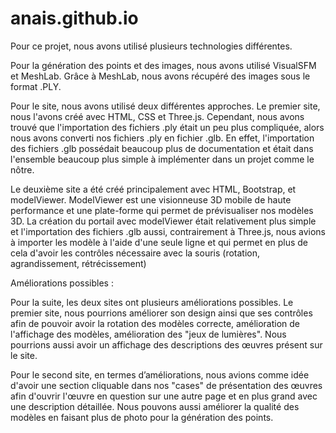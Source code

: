 # anais.github.io

Pour ce projet, nous avons utilisé plusieurs technologies différentes. 

Pour la génération des points et des images, nous avons utilisé VisualSFM et MeshLab. 
Grâce à MeshLab, nous avons récupéré des images sous le format .PLY.

Pour le site, nous avons utilisé deux différentes approches. 
Le premier site, nous l'avons créé avec HTML, CSS et Three.js. Cependant, nous avons trouvé que l'importation des fichiers .ply était un peu plus compliquée, alors nous avons converti nos fichiers .ply en fichier .glb. En effet, l'importation des fichiers .glb possédait beaucoup plus de documentation et était dans l'ensemble beaucoup plus simple à implémenter dans un projet comme le nôtre.

Le deuxième site a été créé principalement avec HTML, Bootstrap, et modelViewer. 
ModelViewer est une visionneuse 3D mobile de haute performance et une plate-forme qui permet de prévisualiser nos modèles 3D. 
La création du portail avec modelViewer était relativement plus simple et l'importation des fichiers .glb aussi, contrairement à Three.js, nous avions à importer les modèle à l'aide d'une seule ligne et qui permet en plus de cela d'avoir les contrôles nécessaire avec la souris (rotation, agrandissement, rétrécissement) 


Améliorations possibles : 

Pour la suite, les deux sites ont plusieurs améliorations possibles. 
Le premier site, nous pourrions améliorer son design ainsi que ses contrôles afin de pouvoir avoir la rotation des modèles correcte, amélioration de l'affichage des modèles, amélioration des "jeux de lumières". Nous pourrions aussi avoir un affichage des descriptions des œuvres présent sur le site. 

Pour le second site, en termes d’améliorations, nous avions comme idée d'avoir une section cliquable dans nos "cases" de présentation des œuvres afin d'ouvrir l'œuvre en question sur une autre page et en plus grand avec une description détaillée. 
Nous pouvons aussi améliorer la qualité des modèles en faisant plus de photo pour la génération des points.
